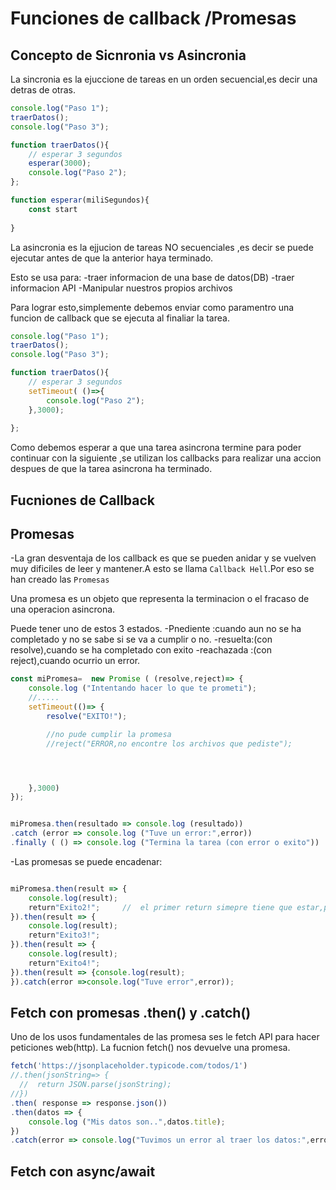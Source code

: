 # Funciones de callback /Promesas


## Concepto de Sicnronia vs Asincronia

La sincronia es la ejuccione de tareas en un orden secuencial,es decir una detras de otras.


```js
console.log("Paso 1");
traerDatos();
console.log("Paso 3");

function traerDatos(){
    // esperar 3 segundos
    esperar(3000);
    console.log("Paso 2");
};

function esperar(miliSegundos){
    const start
    
}
```

La asincronia es la ejjucion de tareas NO  secuenciales ,es decir se puede ejecutar antes de que la anterior haya terminado.

Esto se usa para:
-traer informacion de una base de datos(DB)
-traer informacion API
-Manipular nuestros propios archivos

Para lograr esto,simplemente debemos enviar como paramentro una funcion de callback que se ejecuta al finaliar la tarea.

```js
console.log("Paso 1");
traerDatos();
console.log("Paso 3");

function traerDatos(){
    // esperar 3 segundos
    setTimeout( ()=>{
        console.log("Paso 2");
    },3000);
    
};

```
Como debemos esperar a que una tarea asincrona termine para poder continuar con la siguiente ,se utilizan los callbacks para realizar una accion despues de que la tarea asincrona ha terminado.




## Fucniones de Callback




## Promesas

-La gran desventaja de los callback es que se pueden anidar y se vuelven muy dificiles de leer y mantener.A esto se llama `Callback Hell`.Por eso se han creado las `Promesas`



Una promesa es un objeto que representa la terminacion o el fracaso de una operacion asincrona.

Puede tener uno de estos 3 estados.
-Pnediente :cuando aun no se ha completado y no se sabe si se va a cumplir o no.
-resuelta:(con resolve),cuando se ha completado con exito
-reachazada :(con reject),cuando ocurrio un error.



```js
const miPromesa=  new Promise ( (resolve,reject)=> {
    console.log ("Intentando hacer lo que te prometi");
    //.....
    setTimeout(()=> {
        resolve("EXITO!");

        //no pude cumplir la promesa
        //reject("ERROR,no encontre los archivos que pediste");




    },3000)
});


miPromesa.then(resultado => console.log (resultado))
.catch (error => console.log ("Tuve un error:",error))
.finally ( () => console.log ("Termina la tarea (con error o exito"))

```


-Las promesas se puede encadenar:
```js

miPromesa.then(result => {
    console.log(result);
    return"Exito2!";     //  el primer return simepre tiene que estar,porque te va ha tirar error.
}).then(result => {
    console.log(result);
    return"Exito3!";
}).then(result => {
    console.log(result);
    return"Exito4!";
}).then(result => {console.log(result);
}).catch(error =>console.log("Tuve error",error));


```

## Fetch con promesas  .then() y .catch()


Uno de los usos fundamentales de las promesa ses le fetch API para hacer peticiones web(http).
La fucnion fetch() nos devuelve una promesa.





```js
fetch('https://jsonplaceholder.typicode.com/todos/1')
//.then(jsonString=> {
  //  return JSON.parse(jsonString);
//})
.then( response => response.json())
.then(datos => {
    console.log ("Mis datos son..",datos.title);
})
.catch(error => console.log("Tuvimos un error al traer los datos:",error));

```


## Fetch con async/await